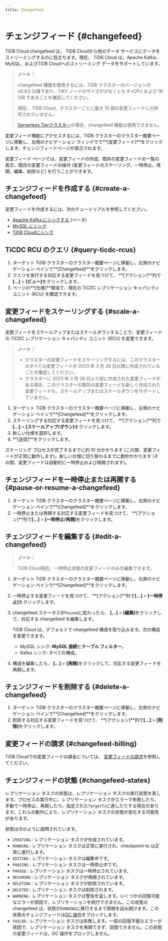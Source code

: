 ```yaml
---
title: Changefeed
---
```


# チェンジフィード {#changefeed}

TiDB Cloud changefeed は、 TiDB Cloudから他のデータ サービスにデータをストリーミングするのに役立ちます。現在、 TiDB Cloud は、Apache Kafka、MySQL、およびTiDB Cloudへのストリーミング データをサポートしています。

> **ノート：**
>
> changefeed 機能を使用するには、TiDB クラスターのバージョンが v6.4.0 以降であり、TiKV ノードのサイズが少なくとも 8 vCPU および 16 GiB であることを確認してください。
>
> 現在、 TiDB Cloud、クラスターごとに最大 10 個の変更フィードしか許可されていません。
>
> [Serverless Tierクラスター](/tidb-cloud/select-cluster-tier.md#serverless-tier-beta)の場合、changefeed 機能は使用できません。

変更フィード機能にアクセスするには、TiDB クラスターのクラスター概要ページに移動し、左側のナビゲーション ウィンドウで**[変更フィード]**をクリックします。チェンジフィードページが表示されます。

変更フィード ページでは、変更フィードの作成、既存の変更フィードの一覧の表示、既存の変更フィードの操作 (変更フィードのスケーリング、一時停止、再開、編集、削除など) を行うことができます。

## チェンジフィードを作成する {#create-a-changefeed}

変更フィードを作成するには、次のチュートリアルを参照してください。

-   [Apache Kafka にシンクする](/tidb-cloud/changefeed-sink-to-apache-kafka.md) (ベータ)
-   [MySQL にシンク](/tidb-cloud/changefeed-sink-to-mysql.md)
-   [TiDB Cloudにシンク](/tidb-cloud/changefeed-sink-to-tidb-cloud.md)

## TiCDC RCU のクエリ {#query-ticdc-rcus}

1.  ターゲット TiDB クラスターのクラスター概要ページに移動し、左側のナビゲーション ペインで**[Changefeed]**をクリックします。
2.  クエリを実行する対応する変更フィードを見つけて、 **[アクション]**列で<strong>[...]</strong> &gt; <strong>[ビュー]</strong>をクリックします。
3.  ページの**[仕様]**領域で、現在の TiCDC レプリケーション キャパシティ ユニット (RCU) を確認できます。

## 変更フィードをスケーリングする {#scale-a-changefeed}

変更フィードをスケールアップまたはスケールダウンすることで、変更フィードの TiCDC レプリケーション キャパシティ ユニット (RCU) を変更できます。

> **ノート：**
>
> -   クラスターの変更フィードをスケーリングするには、このクラスターのすべての変更フィードが 2023 年 3 月 28 日以降に作成されていることを確認してください。
> -   クラスターに 2023 年 3 月 28 日より前に作成された変更フィードがある場合、このクラスターの既存の変更フィードも新しく作成された変更フィードも、スケールアップまたはスケールダウンをサポートしていません。

1.  ターゲット TiDB クラスターのクラスター概要ページに移動し、左側のナビゲーション ペインで**[Changefeed]**をクリックします。
2.  スケーリングする対応する変更フィードを見つけて、 **[アクション]**列で<strong>[...]</strong> &gt; <strong>[スケールアップ/ダウン]</strong>をクリックします。
3.  新しい仕様を選択します。
4.  **[送信]**をクリックします。

スケーリング プロセスが完了するまでに約 10 分かかります (この間、変更フィードが正常に動作します)。新しい仕様に切り替わるまでに数秒かかります (その間、変更フィードは自動的に一時停止および再開されます)。

## チェンジフィードを一時停止または再開する {#pause-or-resume-a-changefeed}

1.  ターゲット TiDB クラスターのクラスター概要ページに移動し、左側のナビゲーション ペインで**[Changefeed]**をクリックします。
2.  一時停止または再開する対応する変更フィードを見つけて、 **[アクション]**列で<strong>[...]</strong> &gt; <strong>[一時停止/再開]</strong>をクリックします。

## チェンジフィードを編集する {#edit-a-changefeed}

> **ノート：**
>
> TiDB Cloud現在、一時停止状態の変更フィードのみを編集できます。

1.  ターゲット TiDB クラスターのクラスター概要ページに移動し、左側のナビゲーション ペインで**[Changefeed]**をクリックします。

2.  一時停止する変更フィードを見つけて、 **[アクション]**列で<strong>[...]</strong> &gt; <strong>[一時停止]</strong>をクリックします。

3.  changefeed ステータスが`Paused`に変わったら、 **[...]** &gt; <strong>[編集]</strong>をクリックして、対応する changefeed を編集します。

    TiDB Cloud は、デフォルトで changefeed 構成を取り込みます。次の構成を変更できます。

    -   MySQL シンク: **MySQL 接続**と<strong>テーブル フィルター</strong>。
    -   Kafka シンク: すべての構成。

4.  構成を編集したら、 **[...]** &gt; <strong>[再開]</strong>をクリックして、対応する変更フィードを再開します。

## チェンジフィードを削除する {#delete-a-changefeed}

1.  ターゲット TiDB クラスターのクラスター概要ページに移動し、左側のナビゲーション ペインで**[Changefeed]**をクリックします。
2.  削除する対応する変更フィードを見つけて、 **[アクション]**列で<strong>[...]</strong> &gt; <strong>[削除]</strong>をクリックします。

## 変更フィードの請求 {#changefeed-billing}

TiDB Cloudでの変更フィードの課金については、 [変更フィードの請求](/tidb-cloud/tidb-cloud-billing-ticdc-rcu.md)を参照してください。

## チェンジフィードの状態 {#changefeed-states}

レプリケーション タスクの状態は、レプリケーション タスクの実行状態を表します。プロセスの実行中に、レプリケーション タスクがエラーで失敗したり、手動で一時停止、再開したり、指定された`TargetTs`に達したりする場合があります。これらの動作により、レプリケーション タスクの状態が変化する可能性があります。

状態は次のように説明されています。

-   `CREATING` : レプリケーション タスクが作成されています。
-   `RUNNING` : レプリケーション タスクは正常に実行され、checkpoint-ts は正常に進行します。
-   `EDITING` : レプリケーション タスクは編集中です。
-   `PAUSING` : レプリケーション タスクは一時停止中です。
-   `PAUSED` : レプリケーション タスクは一時停止されています。
-   `RESUMING` : レプリケーション タスクが再開されています。
-   `DELETING` : レプリケーション タスクが削除されています。
-   `DELETED` : レプリケーション タスクは削除されます。
-   `WARNING` : レプリケーション タスクは警告を返します。いくつかの回復可能なエラーが原因で、レプリケーションを続行できません。この状態の changefeed は、状態が`RUNNING`に移行するまで再開を試み続けます。この状態のチェンジフィードは[GC 操作](https://docs.pingcap.com/tidb/stable/garbage-collection-overview)をブロックします。
-   `FAILED` : レプリケーション タスクは失敗します。一部の回復不能なエラーが原因で、レプリケーション タスクを再開できず、回復できません。この状態の変更フィードは、GC 操作をブロックしません。
